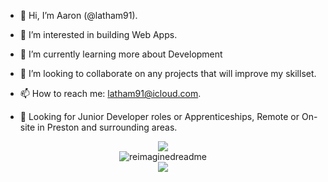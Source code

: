 - 👋 Hi, I’m Aaron (@latham91).
- 👀 I’m interested in building Web Apps.
- 🌱 I’m currently learning more about Development
- 💞️ I’m looking to collaborate on any projects that will improve my skillset.
- 📫 How to reach me: latham91@icloud.com.

- 🚀 Looking for Junior Developer roles or Apprenticeships, Remote or On-site in Preston and surrounding areas.

<div align="center"><img src="https://skillicons.dev/icons?i=html,css,js,react,nextjs,nodejs,mongodb,mysql,sequelize,tailwindcss" /></div>

<div align="center"><img src="https://myreadme.vercel.app/api/embed/latham91?panels=userstatistics,toprepositories,toplanguages,commitgraph" alt="reimaginedreadme" /></div>

<div align="center"><img src="https://komarev.com/ghpvc/?username=your-github-latham91&style=for-the-badge" /></div>
<!---
latham91/latham91 is a ✨ special ✨ repository because its `README.md` (this file) appears on your GitHub profile.
You can click the Preview link to take a look at your changes.
--->
